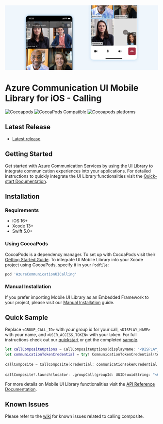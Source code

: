 ![A banner image that shows some use cases of the Calling library](https://github.com/Azure/communication-ui-library-ios/blob/main/docs/images/mobile-ui-library-calling-hero-image.png?raw=true)

# Azure Communication UI Mobile Library for iOS - Calling

![Cocoapods](https://img.shields.io/cocoapods/l/AzureCommunicationUICalling)
![CocoaPods Compatible](https://img.shields.io/cocoapods/v/AzureCommunicationUICalling)
![Cocoapods platforms](https://img.shields.io/cocoapods/p/AzureCommunicationUICalling)

## Latest Release

- [Latest release](https://github.com/Azure/communication-ui-library-ios/releases?q=calling&expanded=true) 

## Getting Started

Get started with Azure Communication Services by using the UI Library to integrate communication experiences into your applications. For detailed instructions to quickly integrate the UI Library functionalities visit the [Quick-start Documentation](https://docs.microsoft.com/en-us/azure/communication-services/quickstarts/ui-library/get-started-call?tabs=kotlin&pivots=platform-ios).

## Installation

### Requirements

- iOS 16+
- Xcode 13+
- Swift 5.0+

### Using CocoaPods

CocoaPods is a dependency manager. To set up with CocoaPods visit their [Getting Started Guide](https://guides.cocoapods.org/using/getting-started.html). To integrate UI Mobile Library into your Xcode project using CocoaPods, specify it in your `Podfile`:

```ruby
pod 'AzureCommunicationUICalling'
```

### Manual Installation

If you prefer importing Mobile UI Library as an Embedded Framework to your project, please visit our [Manual Installation](manual-installation.md) guide.

## Quick Sample

Replace `<GROUP_CALL_ID>` with your group id for your call, `<DISPLAY_NAME>` with your name, and `<USER_ACCESS_TOKEN>` with your token. For full instructions check out our [quickstart](https://docs.microsoft.com/azure/communication-services/quickstarts/ui-library/get-started-composites?tabs=kotlin&pivots=platform-ios) or get the completed [sample](https://github.com/Azure-Samples/communication-services-ios-quickstarts/tree/main/ui-calling).

```swift
let callCompositeOptions = CallCompositeOptions(displayName: "<DISPLAY_NAME>")
let communicationTokenCredential = try! CommunicationTokenCredential(token: "<USER_ACCESS_TOKEN>")

callComposite = CallComposite(credential: communicationTokenCredential, withOptions: callCompositeOptions)

callComposite?.launch(locator: .groupCall(groupId: UUID(uuidString: "<GROUP_CALL_ID>")!))
```

For more details on Mobile UI Library functionalities visit the [API Reference Documentation](https://azure.github.io/azure-sdk-for-ios/AzureCommunicationUICalling/index.html).

## Known Issues

Please refer to the [wiki](https://github.com/Azure/communication-ui-library-ios/wiki/Known-Issues-Calling) for known issues related to calling composite.
